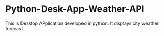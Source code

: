 # Python-Desk-App-Weather-API
This is Desktop APplication developed in python. It displays city weather forecast
